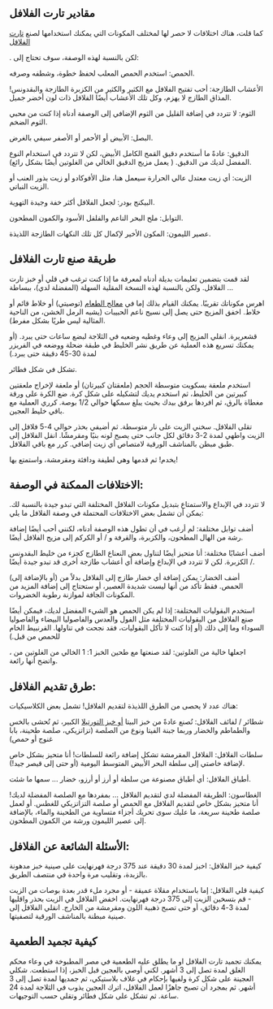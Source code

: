 ## مقادير تارت الفلافل

كما قلت، هناك اختلافات لا حصر لها لمختلف المكونات التي يمكنك استخدامها لصنع [تارت الفلافل](https://www.arabsdreams.com/%d8%b7%d8%b1%d9%8a%d9%82%d8%a9-%d8%b9%d9%85%d9%84-%d8%a7%d9%84%d9%81%d9%84%d8%a7%d9%81%d9%84-%d8%a7%d9%84%d9%85%d8%b5%d8%b1%d9%8a%d8%a9-%d9%88%d8%a7%d9%84%d8%b4%d8%a7%d9%85%d9%8a%d8%a9-%d9%88%d8%b9/)

. لكن بالنسبة لهذه الوصفة، سوف تحتاج إلى:

الحمص:  استخدم الحمص المعلب لحفظ خطوة، وشطفه وصرفه.

الأعشاب الطازجة: أحب تفتيح الفلافل مع الكثير والكثير من الكزبرة الطازجة والبقدونس! المذاق الطازج لا يهزم، وكل تلك الأعشاب أيضًا الفلافل ذات لون أخضر جميل.

الثوم:  لا تتردد في إضافة القليل من الثوم الإضافي إلى الوصفة أدناه إذا كنت من محبي الثوم الضخم.

البصل:  الأبيض أو الأحمر أو الأصفر سيفي بالغرض.

الدقيق:  عادةً ما أستخدم دقيق القمح الكامل الأبيض، لكن لا تتردد في استخدام النوع المفضل لديك من الدقيق. ( يعمل مزيج الدقيق الخالي من الغلوتين أيضًا بشكل رائع).

الزيت: أي زيت  معتدل عالي الحرارة سيعمل هنا، مثل الأفوكادو أو زيت بذور العنب أو الزيت النباتي.

البيكنج بودر:  لجعل الفلافل أكثر خفة وجيدة التهوية.

التوابل:  ملح البحر الناعم والفلفل الأسود والكمون المطحون.

عصير الليمون:  المكون الأخير لإكمال كل تلك النكهات الطازجة اللذيذة.

## طريقة صنع تارت الفلافل

لقد قمت بتضمين تعليمات بديلة أدناه لمعرفة ما إذا كنت ترغب في قلي أو خبز تارت الفلافل. ولكن بالنسبة لهذه النسخة المقلية السهلة (المفضلة لدي)، ببساطة ...

اهرس مكوناتك تقريبًا. يمكنك القيام بذلك إما في [معالج الطعام](https://www.moulinex-me.com/ar/weird%20_food_processor_uses_you_should_know_about) (توصيتي) أو خلاط قائم أو خلاط. اخفق المزيج حتى يصل إلى نسيج ناعم الحبيبات (يشبه الرمل الخشن، من الناحية المثالية ليس طريًا بشكل مفرط).

قشعريرة. انقلي المزيج إلى وعاء وغطيه وضعيه في الثلاجة لبضع ساعات حتى يبرد. (أو يمكنك تسريع هذه العملية عن طريق نشر الخليط في طبقة ضحلة ووضعه في الفريزر لمدة 30-45 دقيقة حتى يبرد.)

تشكل في شكل فطائر.

استخدم ملعقة بسكويت متوسطة الحجم (ملعقتان كبيرتان) أو ملعقة لإخراج ملعقتين كبيرتين من الخليط، ثم استخدم يديك لتشكيله على شكل كرة. ضع الكرة على ورقة مغطاة بالرق، ثم افردها برفق بيدك بحيث يبلغ سمكها حوالي 1/2 بوصة. كرري العملية مع باقي خليط العجين.

تقلى الفلافل.  سخني الزيت على نار متوسطة. ثم أضيفي بحذر حوالي 4-5 فلافل إلى الزيت واطهي لمدة 2-3 دقائق لكل جانب حتى يصبح لونه بنيًا ومقرمشًا. انقل الفلافل إلى طبق مبطن بالمناشف الورقية لامتصاص أي زيت إضافي. كرر مع باقي الفلافل.

يخدم! ثم قدمها وهي لطيفة ودافئة ومقرمشة، واستمتع بها!

## الاختلافات الممكنة في الوصفة:

لا تتردد في الإبداع والاستمتاع بتبديل مكونات الفلافل المختلفة التي تبدو جيدة بالنسبة لك. يمكن أن تشمل بعض الاختلافات المحتملة في وصفة الفلافل ما يلي:

أضف توابل مختلفة:  لم أرغب في أن تطول هذه الوصفة أدناه، لكنني أحب أيضًا إضافة رشة من الهال المطحون، والكزبرة، والقرفة و / أو الكركم إلى مزيج الفلافل أيضًا.

أضف أعشابًا مختلفة:  أنا متحيز أيضًا لتناول بعض النعناع الطازج كجزء من خليط البقدونس / الكزبرة. لكن لا تتردد في الإبداع وإضافة أي أعشاب طازجة أخرى قد تبدو جيدة أيضًا.

أضف الخضار:  يمكن إضافة أي خضار طازج إلى الفلافل بدلاً من (أو بالإضافة إلى) الحمص. فقط تأكد من أنها ليست شديدة العصير، أو ستحتاج إلى إضافة المزيد من المكونات الجافة لموازنة رطوبة الخضروات.

استخدم البقوليات المختلفة:  إذا لم يكن الحمص هو الشيء المفضل لديك، فيمكن أيضًا صنع الفلافل من البقوليات المختلفة مثل الفول والعدس والفاصوليا البيضاء والفاصوليا السوداء وما إلى ذلك (أو إذا كنت لا تأكل البقوليات، فقد نجحت في تناولها. القرنبيط الخام للحمص من قبل.)

اجعلها خالية من الغلوتين:  لقد صنعتها مع  طحين الخبز 1: 1 الخالي من الغلوتين من  ، واتضح أنها رائعة.

## طرق تقديم الفلافل:

هناك عدد لا يحصى من الطرق اللذيذة لتقديم الفلافل! تشمل بعض الكلاسيكيات:

شطائر / لفائف الفلافل:  تُصنع عادةً من خبز البيتا [أو خبز التورتيلا](https://www.youm7.com/story/2016/12/20/%D8%B7%D8%B1%D9%8A%D9%82%D8%A9-%D8%B9%D9%85%D9%84-%D8%AE%D8%A8%D8%B2-%D8%A7%D9%84%D8%AA%D9%88%D8%B1%D8%AA%D9%8A%D9%84%D8%A7-%D8%A8%D8%A7%D9%84%D8%B5%D9%88%D8%B1-%D9%88%D8%A7%D9%84%D8%AE%D8%B7%D9%88%D8%A7%D8%AA/3019091) الكبير، ثم تُحشى بالخس والطماطم والخضار وربما جبنة الفيتا ونوع من الصلصة (تزاتزيكي، صلصة طحينة، بابا غنوج أو حمص)

سلطات الفلافل:  الفلافل المقرمشة تشكل إضافة رائعة للسلطات! أنا متحيز بشكل خاص لإضافة خاصتي إلى سلطة البحر الأبيض المتوسط ​​اليومية (أو حتى إلى قيصر جيد!).

أطباق الفلافل:  أي أطباق مصنوعة من سلطة أو أرز أو أرزو، خضار ... سمها ما شئت.

الغطاسون:  الطريقة المفضلة لدي لتقديم الفلافل ... بمفردها مع الصلصة المفضلة لديك! أنا متحيز بشكل خاص لتقديم الفلافل مع  الحمص  أو  صلصة التزاتزيكي  للغطس. أو لعمل صلصة طحينة سريعة، ما عليك سوى تحريك أجزاء متساوية من الطحينة والماء، بالإضافة إلى عصير الليمون ورشة من الكمون المطحون.

## الأسئلة الشائعة عن الفلافل:

كيفية خبز الفلافل:  اخبز لمدة 30 دقيقة عند 375 درجة فهرنهايت على صينية خبز مدهونة بالزبدة، وتقليب مرة واحدة في منتصف الطريق.

كيفية قلي الفلافل:  إما باستخدام مقلاة عميقة - أو مجرد ملء قدر بعدة بوصات من الزيت - قم بتسخين الزيت إلى 375 درجة فهرنهايت. اخفض الفلافل في الزيت بحذر واقليها لمدة 3-4 دقائق، أو حتى تصبح ذهبية اللون ومقرمشة من الخارج. انقلي الفلافل إلى صينية مبطنة بالمناشف الورقية لتصفيتها.

## كيفية تجميد الطعمية

يمكنك تجميد تارت الفلافل  او ما يطلق عليه الطعمية في مصر المطبوخة في وعاء محكم الغلق لمدة تصل إلى 3 أشهر. لكني أوصي بالعجين  قبل  الخبز، إذا استطعت. شكلي العجينة على شكل كرة ولفيها بإحكام في غلاف بلاستيكي، ثم جمديها لمدة تصل إلى 3 أشهر. ثم بمجرد أن تصبح جاهزًا لعمل الفلافل، اترك العجين يذوب في الثلاجة لمدة 24 ساعة. ثم تشكل على شكل فطائر وتقلى حسب التوجيهات.
